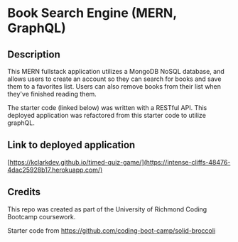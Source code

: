 # Book Search Engine (MERN, GraphQL)

## Description

This MERN fullstack application utilizes a MongoDB NoSQL database, and allows users to create an account so they can search for books and save them to a favorites list. Users can also remove books from their list when they've finished reading them.

The starter code (linked below) was written with a RESTful API. This deployed application was refactored from this starter code to utilize graphQL.



## Link to deployed application

[https://kclarkdev.github.io/timed-quiz-game/](https://intense-cliffs-48476-4dac25928b17.herokuapp.com/)

## Credits

This repo was created as part of the University of Richmond Coding Bootcamp coursework.

Starter code from https://github.com/coding-boot-camp/solid-broccoli
 



